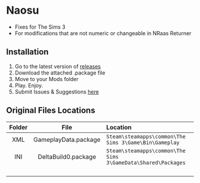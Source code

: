 # Naosu

- Fixes for The Sims 3
- For modifications that are not numeric or changeable in NRaas Returner

## Installation

1. Go to the latest version of [releases](https://github.com/VMPYRC/Naosu/releases)
2. Download the attached .package file
3. Move to your Mods folder
4. Play. Enjoy.
5. Submit Issues & Suggestions [here](https://github.com/VMPYRC/Naosu/issues)

## Original Files Locations

| Folder |         File         | Location                                                     |
| :----: | :------------------: | :----------------------------------------------------------- |
|  XML   | GameplayData.package | `Steam\steamapps\common\The Sims 3\Game\Bin\Gameplay`        |
|  INI   | DeltaBuild0.package  | `Steam\steamapps\common\The Sims 3\GameData\Shared\Packages` |
|        |                      |                                                              |
|        |                      |                                                              |
|        |                      |                                                              |
|        |                      |                                                              |
